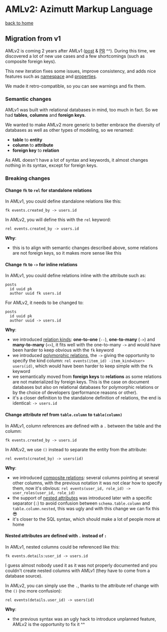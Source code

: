 # AMLv2: Azimutt Markup Language

[back to home](./README.md)


## Migration from v1

AMLv2 is coming 2 years after AMLv1 ([post](https://azimutt.app/blog/aml-a-language-to-define-your-database-schema) & [PR](https://github.com/azimuttapp/azimutt/pull/98) ^^).
During this time, we discovered a lot of new use cases and a few shortcomings (such as composite foreign keys).

This new iteration fixes some issues, improve consistency, and adds nice features such as [namespace](./namespace.md) and [properties](./properties.md).

We made it retro-compatible, so you can see warnings and fix them.


### Semantic changes

AMLv1 was built with relational databases in mind, too much in fact. So we had **tables**, **columns** and **foreign keys**.

We wanted to make AMLv2 more generic to better embrace the diversity of databases as well as other types of modeling, so we renamed:

- **table** to **entity**
- **column** to **attribute**
- **foreign key** to **relation**

As AML doesn't have a lot of syntax and keywords, it almost changes nothing in its syntax, except for foreign keys.


### Breaking changes

#### Change `fk` to `rel` for standalone relations

In AMLv1, you could define standalone relations like this:

```aml
fk events.created_by -> users.id
```

In AMLv2, you will define this with the `rel` keyword:

```aml
rel events.created_by -> users.id
```

**Why**:

- this is to align with semantic changes described above, some relations are not foreign keys, so it makes more sense like this


#### Change `fk` to `->` for inline relations

In AMLv1, you could define relations inline with the attribute such as:

```aml
posts
  id uuid pk
  author uuid fk users.id
```

For AMLv2, it needs to be changed to:

```aml
posts
  id uuid pk
  author uuid -> users.id
```

**Why**:

- we introduced [relation kinds](./relation.md#one-to-one): **one-to-one** (`--`), **one-to-many** (`->`) and **many-to-many** (`<>`), it fits well with the one-to-many `->` and would have been harder to keep obvious with the `fk` keyword
- we introduced [polymorphic relations](./relation.md#polymorphic-relation), the `->` giving the opportunity to specify the kind column: `rel events(item_id) -item_kind=User> users(id)`, which would have been harder to keep simple with the `fk` keyword
- we semantically moved from **foreign keys** to **relations** as some relations are not materialized by foreign keys. This is the case on document databases but also on relational databases for polymorphic relations or by the choice of developers (performance reasons or other).
- it's a closer definition to the standalone definition of relations, the end is identical: `-> users.id`


#### Change attribute ref from `table.column` to `table(column)`

In AMLv1, column references are defined with a `.` between the table and the column:

```aml
fk events.created_by -> users.id
```

In AMLv2, we use `()` instead to separate the entity from the attribute:

```aml
rel events(created_by) -> users(id)
```

**Why**:

- we introduced [composite relations](./relation.md#composite-relation): several columns pointing at several other columns, with the previous notation it was not clear how to specify them, now it's obvious: `rel events(user_id, role_id) -> user_roles(user_id, role_id)`
- the support of [nested attributes](./entity.md#nested-attribute) was introduced later with a specific separator (`:`) to avoid confusion between `schema.table.column` and `table.column.nested`, this was ugly and with this change we can fix this 😎
- it's closer to the SQL syntax, which should make a lot of people more at home


#### Nested attributes are defined with `.` instead of `:`

In AMLv1, nested columns could be referenced like this:

```aml
fk events.details:user_id -> users.id
```

I guess almost nobody used it as it was not properly documented and you couldn't create nested columns with AMLv1 (they have to come from a database source).

In AMLv2, you can simply use the `.`, thanks to the attribute ref change with the `()` (no more confusion):

```aml
rel events(details.user_id) -> users(id)
```

**Why**:

- the previous syntax was an ugly hack to introduce unplanned feature, AMLv2 is the opportunity to fix it ^^
